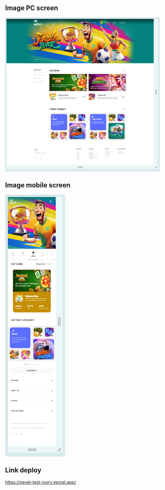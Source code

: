 ## Image PC screen
![Image PC screen](src/assets/img/1920x1900.jpg)

## Image mobile screen
![Image PC screen](src/assets/img/390x1900.jpg)

## Link deploy
https://nevel-test-ivory.vercel.app/